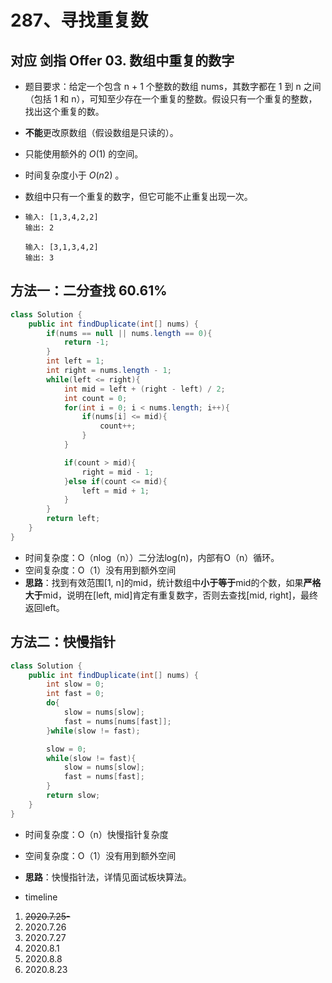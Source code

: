 # 287、寻找重复数

## 对应   剑指 Offer 03. 数组中重复的数字

- 题目要求：给定一个包含 n + 1 个整数的数组 nums，其数字都在 1 到 n 之间（包括 1 和 n），可知至少存在一个重复的整数。假设只有一个重复的整数，找出这个重复的数。

- **不能**更改原数组（假设数组是只读的）。

- 只能使用额外的 *O*(1) 的空间。

- 时间复杂度小于 *O*(*n*2) 。

- 数组中只有一个重复的数字，但它可能不止重复出现一次。

- ```
  输入: [1,3,4,2,2]
  输出: 2
  
  输入: [3,1,3,4,2]
  输出: 3
  ```



## 方法一：二分查找 60.61%

```java
class Solution {
    public int findDuplicate(int[] nums) {
        if(nums == null || nums.length == 0){
            return -1;
        }
        int left = 1;
        int right = nums.length - 1;
        while(left <= right){
            int mid = left + (right - left) / 2;
            int count = 0;
            for(int i = 0; i < nums.length; i++){
                if(nums[i] <= mid){
                    count++;
                }
            }

            if(count > mid){
                right = mid - 1;
            }else if(count <= mid){
                left = mid + 1;
            }
        }
        return left;
    }
}
```

- 时间复杂度：O（nlog（n））二分法log(n)，内部有O（n）循环。
- 空间复杂度：O（1）没有用到额外空间
- **思路**：找到有效范围[1, n]的mid，统计数组中**小于等于**mid的个数，如果**严格大于**mid，说明在[left, mid]肯定有重复数字，否则去查找[mid, right]，最终返回left。



## 方法二：快慢指针  

```java
class Solution {
    public int findDuplicate(int[] nums) {
        int slow = 0;
        int fast = 0;
        do{
            slow = nums[slow];
            fast = nums[nums[fast]];
        }while(slow != fast);

        slow = 0;
        while(slow != fast){
            slow = nums[slow];
            fast = nums[fast];
        }
        return slow;
    }
}
```

- 时间复杂度：O（n）快慢指针复杂度
- 空间复杂度：O（1）没有用到额外空间
- **思路**：快慢指针法，详情见面试板块算法。



- timeline

1. ~~2020.7.25-~~
2. 2020.7.26
3. 2020.7.27
4. 2020.8.1
5. 2020.8.8
6. 2020.8.23